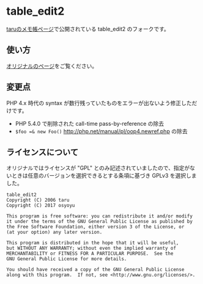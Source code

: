 table_edit2
===========

[taruのメモ帳ページ](http://taru.s223.xrea.com/index.php?PukiWiki%2Fmake%2Ftable_edit2.inc.php)で公開されている table_edit2 のフォークです。

使い方
------
[オリジナルのページ](http://taru.s223.xrea.com/index.php?PukiWiki%2Fmake%2Ftable_edit2.inc.php)をご覧ください。

変更点
------
PHP 4.x 時代の syntax が数行残っていたものをエラーが出ないよう修正しただけです。

- PHP 5.4.0 で削除された call-time pass-by-reference の除去
- `$foo =& new Foo()` http://php.net/manual/pl/oop4.newref.php の除去

ライセンスについて
------------------
オリジナルではライセンスが "GPL" とのみ記述されていましたので、指定がないときは任意のバージョンを選択できるとする条項に基づき GPLv3 を選択しました。

    table_edit2
    Copyright (C) 2006 taru
    Copyright (C) 2017 osyoyu
    
    This program is free software: you can redistribute it and/or modify
    it under the terms of the GNU General Public License as published by
    the Free Software Foundation, either version 3 of the License, or
    (at your option) any later version.
    
    This program is distributed in the hope that it will be useful,
    but WITHOUT ANY WARRANTY; without even the implied warranty of
    MERCHANTABILITY or FITNESS FOR A PARTICULAR PURPOSE.  See the
    GNU General Public License for more details.
    
    You should have received a copy of the GNU General Public License
    along with this program.  If not, see <http://www.gnu.org/licenses/>.

